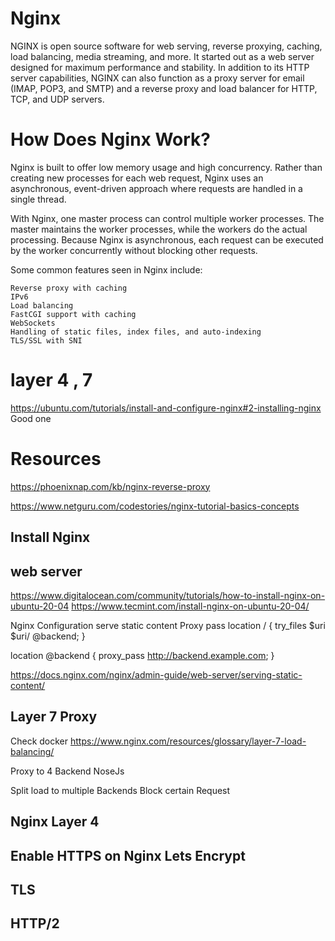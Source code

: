 # Nginx
NGINX is open source software for web serving, reverse proxying, caching, load balancing, media streaming, and more. It started out as a web server designed for maximum performance and stability. In addition to its HTTP server capabilities, NGINX can also function as a proxy server for email (IMAP, POP3, and SMTP) and a reverse proxy and load balancer for HTTP, TCP, and UDP servers.







# How Does Nginx Work?

Nginx is built to offer low memory usage and high concurrency. Rather than creating new processes for each web request, Nginx uses an asynchronous, event-driven approach where requests are handled in a single thread.

With Nginx, one master process can control multiple worker processes. The master maintains the worker processes, while the workers do the actual processing. Because Nginx is asynchronous, each request can be executed by the worker concurrently without blocking other requests.

Some common features seen in Nginx include:

    Reverse proxy with caching
    IPv6
    Load balancing
    FastCGI support with caching
    WebSockets
    Handling of static files, index files, and auto-indexing
    TLS/SSL with SNI



# layer 4 , 7




https://ubuntu.com/tutorials/install-and-configure-nginx#2-installing-nginx  Good one



# Resources
https://phoenixnap.com/kb/nginx-reverse-proxy


https://www.netguru.com/codestories/nginx-tutorial-basics-concepts




## Install Nginx
## web server 
https://www.digitalocean.com/community/tutorials/how-to-install-nginx-on-ubuntu-20-04 
https://www.tecmint.com/install-nginx-on-ubuntu-20-04/


Nginx Configuration
serve static content
 Proxy pass 
location / {
    try_files $uri $uri/ @backend;
}

location @backend {
    proxy_pass http://backend.example.com;
}


https://docs.nginx.com/nginx/admin-guide/web-server/serving-static-content/

## Layer 7 Proxy 
Check docker 
https://www.nginx.com/resources/glossary/layer-7-load-balancing/



Proxy to 4 Backend NoseJs




Split load to multiple Backends 
Block certain Request
## Nginx Layer 4 
## Enable HTTPS on Nginx Lets Encrypt
## TLS 
## HTTP/2





